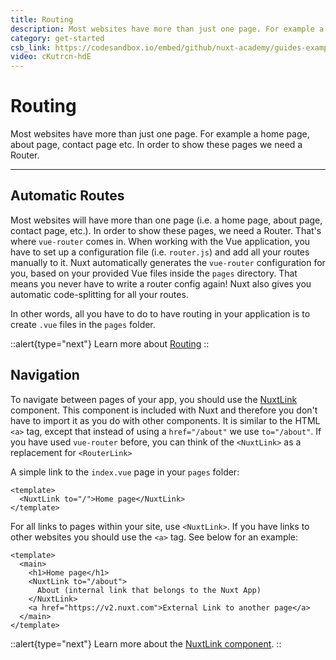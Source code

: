 ```yaml
---
title: Routing
description: Most websites have more than just one page. For example a home page, about page, contact page, etc. In order to show these pages we need a Router.
category: get-started
csb_link: https://codesandbox.io/embed/github/nuxt-academy/guides-examples/tree/master/01_get_started/02_routing?fontsize=14&hidenavigation=1&theme=dark
video: cKutrcn-hdE
---
```

# Routing

Most websites have more than just one page. For example a home page, about page, contact page etc. In order to show these pages we need a Router.

---

## Automatic Routes

Most websites will have more than one page (i.e. a home page, about page, contact page, etc.). In order to show these pages, we need a Router. That's where `vue-router` comes in. When working with the Vue application, you have to set up a configuration file (i.e. `router.js`) and add all your routes manually to it. Nuxt automatically generates the `vue-router` configuration for you, based on your provided Vue files inside the `pages` directory. That means you never have to write a router config again! Nuxt also gives you automatic code-splitting for all your routes.

In other words, all you have to do to have routing in your application is to create `.vue` files in the `pages` folder.

::alert{type="next"}
Learn more about [Routing](/docs/features/file-system-routing)
::

## Navigation

To navigate between pages of your app, you should use the [NuxtLink](/docs/features/nuxt-components#the-nuxtlink-component) component. This component is included with Nuxt and therefore you don't have to import it as you do with other components. It is similar to the HTML `<a>` tag, except that instead of using a `href="/about"` we use `to="/about"`. If you have used `vue-router` before, you can think of the `<NuxtLink>` as a replacement for `<RouterLink>`

A simple link to the `index.vue` page in your `pages` folder:

```html{}[pages/index.vue]
<template>
  <NuxtLink to="/">Home page</NuxtLink>
</template>
```

For all links to pages within your site, use `<NuxtLink>`. If you have links to other websites you should use the `<a>` tag. See below for an example:

```html{}[pages/index.vue]
<template>
  <main>
    <h1>Home page</h1>
    <NuxtLink to="/about">
      About (internal link that belongs to the Nuxt App)
    </NuxtLink>
    <a href="https://v2.nuxt.com">External Link to another page</a>
  </main>
</template>
```

::alert{type="next"}
Learn more about the [NuxtLink component](/docs/features/nuxt-components#the-nuxtlink-component).
::
